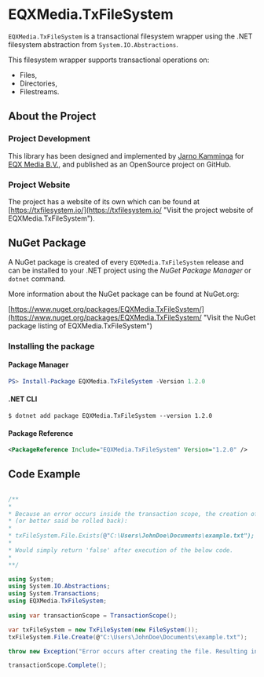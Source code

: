 # EQXMedia.TxFileSystem

`EQXMedia.TxFileSystem` is a transactional filesystem wrapper using the .NET filesystem abstraction from `System.IO.Abstractions`.

This filesystem wrapper supports transactional operations on:
*   Files,
*   Directories,
*   Filestreams.

## About the Project

### Project Development

This library has been designed and implemented by [Jarno Kamminga](https://www.linkedin.com/in/jarnokamminga/ "Visit the profile of Jarno Kamminga on LinkedIn") for [EQX Media B.V.](https://www.eqx-media.nl "Visit the website of EQX Media B.V."), and published as an OpenSource project on GitHub.

### Project Website

The project has a website of its own which can be found at [https://txfilesystem.io/](https://txfilesystem.io/ "Visit the project website of EQXMedia.TxFileSystem").

## NuGet Package

A NuGet package is created of every `EQXMedia.TxFileSystem` release and can be installed to your .NET project using the *NuGet Package Manager* or `dotnet` command.

More information about the NuGet package can be found at NuGet.org:

[https://www.nuget.org/packages/EQXMedia.TxFileSystem/](https://www.nuget.org/packages/EQXMedia.TxFileSystem/ "Visit the NuGet package listing of EQXMedia.TxFileSystem")

### Installing the package

#### Package Manager
```powershell
PS> Install-Package EQXMedia.TxFileSystem -Version 1.2.0
```

#### .NET CLI
```
$ dotnet add package EQXMedia.TxFileSystem --version 1.2.0
```

#### Package Reference
```xml
<PackageReference Include="EQXMedia.TxFileSystem" Version="1.2.0" />
```

## Code Example

```csharp

/**
*
* Because an error occurs inside the transaction scope, the creation of the file will not take place
* (or better said be rolled back):
*
* txFileSystem.File.Exists(@"C:\Users\JohnDoe\Documents\example.txt");
*
* Would simply return 'false' after execution of the below code.
*
**/

using System;
using System.IO.Abstractions;
using System.Transactions;
using EQXMedia.TxFileSystem;
    
using var transactionScope = TransactionScope();

var txFileSystem = new TxFileSystem(new FileSystem());
txFileSystem.File.Create(@"C:\Users\JohnDoe\Documents\example.txt");

throw new Exception("Error occurs after creating the file. Resulting in the creation to be rolled back.");

transactionScope.Complete();

```
